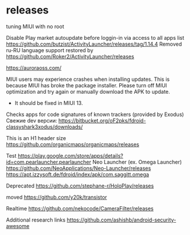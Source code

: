 # releases

tuning MIUI with no root

Disable Play market autoupdate before loggin-in via access to all apps list
https://github.com/butzist/ActivityLauncher/releases/tag/1.14.4
Removed ru-RU language support restored by
https://github.com/Roker2/ActivityLauncher/releases

https://auroraoss.com/

MIUI users may experience crashes when installing updates. This is because MIUI has broke the package installer. Please turn off MIUI optimization and try again or manually download the APK to update.
* It should be fixed in MIUI 13.

Checks apps for code signatures of known trackers (provided by Exodus) 
Свежие dev версии: https://bitbucket.org/oF2pks/fdroid-classyshark3xodus/downloads/

This is an H1 header size
https://github.com/organicmaps/organicmaps/releases

Test
https://play.google.com/store/apps/details?id=com.pearlauncher.pearlauncher
Neo Launcher (ex. Omega Launcher)
https://github.com/NeoApplications/Neo-Launcher/releases
https://apt.izzysoft.de/fdroid/index/apk/com.saggitt.omega

Deprecated
https://github.com/stephane-r/HoloPlay/releases

moved
https://github.com/y20k/transistor

Realtime
https://github.com/nekocode/CameraFilter/releases

Additional research links
https://github.com/ashishb/android-security-awesome
